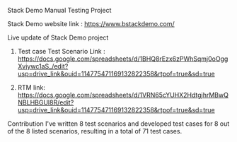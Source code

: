 Stack Demo Manual Testing Project

Stack Demo website link : https://www.bstackdemo.com/

Live update of Stack Demo project


1. Test case Test Scenario Link : https://docs.google.com/spreadsheets/d/1BHQ8rEzx6zPWhSqmj0oOggXvjywc1aS_/edit?usp=drive_link&ouid=114775471169132822358&rtpof=true&sd=true


2. RTM link: https://docs.google.com/spreadsheets/d/1VRN65cYUHX2HdtgjhrMBwQNBLHBGUl8R/edit?usp=drive_link&ouid=114775471169132822358&rtpof=true&sd=true

Contribution I've written 8 test scenarios and developed test cases for 8 out of the 8 listed scenarios, resulting in a total of 71 test cases.
